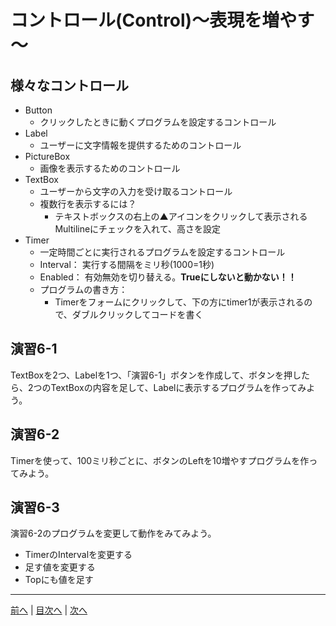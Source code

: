 # コントロール(Control)～表現を増やす～

## 様々なコントロール
- Button
  - クリックしたときに動くプログラムを設定するコントロール
- Label
  - ユーザーに文字情報を提供するためのコントロール
- PictureBox
  - 画像を表示するためのコントロール
- TextBox
  - ユーザーから文字の入力を受け取るコントロール
  - 複数行を表示するには？
    - テキストボックスの右上の▲アイコンをクリックして表示されるMultilineにチェックを入れて、高さを設定
- Timer
  - 一定時間ごとに実行されるプログラムを設定するコントロール
  - Interval： 実行する間隔をミリ秒(1000=1秒)
  - Enabled： 有効無効を切り替える。**Trueにしないと動かない！！**
  - プログラムの書き方：
    - Timerをフォームにクリックして、下の方にtimer1が表示されるので、ダブルクリックしてコードを書く

## 演習6-1
TextBoxを2つ、Labelを1つ、「演習6-1」ボタンを作成して、ボタンを押したら、2つのTextBoxの内容を足して、Labelに表示するプログラムを作ってみよう。

## 演習6-2
Timerを使って、100ミリ秒ごとに、ボタンのLeftを10増やすプログラムを作ってみよう。

## 演習6-3
演習6-2のプログラムを変更して動作をみてみよう。

- TimerのIntervalを変更する
- 足す値を変更する
- Topにも値を足す

---

[前へ](05.md) | [目次へ](README.md#%E7%9B%AE%E6%AC%A1) | [次へ](07.md)
